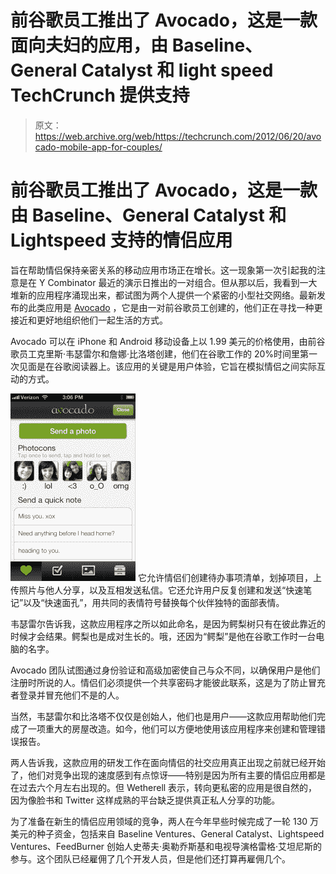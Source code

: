 # 前谷歌员工推出了 Avocado，这是一款面向夫妇的应用，由 Baseline、General Catalyst 和 light speed TechCrunch 提供支持

> 原文：<https://web.archive.org/web/https://techcrunch.com/2012/06/20/avocado-mobile-app-for-couples/>

# 前谷歌员工推出了 Avocado，这是一款由 Baseline、General Catalyst 和 Lightspeed 支持的情侣应用

旨在帮助情侣保持亲密关系的移动应用市场正在增长。这一现象第一次引起我的注意是在 Y Combinator 最近的演示日推出的一对组合。但从那以后，我看到一大堆新的应用程序涌现出来，都试图为两个人提供一个紧密的小型社交网络。最新发布的此类应用是 [Avocado](https://web.archive.org/web/20221202063652/https://avocado.io/) ，它是由一对前谷歌员工创建的，他们正在寻找一种更接近和更好地组织他们一起生活的方式。

Avocado 可以在 iPhone 和 Android 移动设备上以 1.99 美元的价格使用，由前谷歌员工克里斯·韦瑟雷尔和詹娜·比洛塔创建，他们在谷歌工作的 20%时间里第一次见面是在谷歌阅读器上。该应用的关键是用户体验，它旨在模拟情侣之间实际互动的方式。

[![](img/b49d18e847bcb2f8050f16f69831b308.png "4\. Sending quick things")](https://web.archive.org/web/20221202063652/https://beta.techcrunch.com/?attachment_id=574717) 它允许情侣们创建待办事项清单，划掉项目，上传照片与他人分享，以及互相发送私信。它还允许用户反复创建和发送“快速笔记”以及“快速面孔”，用共同的表情符号替换每个伙伴独特的面部表情。

韦瑟雷尔告诉我，这款应用程序之所以如此命名，是因为鳄梨树只有在彼此靠近的时候才会结果。鳄梨也是成对生长的。哦，还因为“鳄梨”是他在谷歌工作时一台电脑的名字。

Avocado 团队试图通过身份验证和高级加密使自己与众不同，以确保用户是他们注册时所说的人。情侣们必须提供一个共享密码才能彼此联系，这是为了防止冒充者登录并冒充他们不是的人。

当然，韦瑟雷尔和比洛塔不仅仅是创始人，他们也是用户——这款应用帮助他们完成了一项重大的房屋改造。如今，他们可以方便地使用该应用程序来创建和管理错误报告。

两人告诉我，这款应用的研发工作在面向情侣的社交应用真正出现之前就已经开始了，他们对竞争出现的速度感到有点惊讶——特别是因为所有主要的情侣应用都是在过去六个月左右出现的。但 Wetherell 表示，转向更私密的应用是很自然的，因为像脸书和 Twitter 这样成熟的平台缺乏提供真正私人分享的功能。

为了准备在新生的情侣应用领域的竞争，两人在今年早些时候完成了一轮 130 万美元的种子资金，包括来自 Baseline Ventures、General Catalyst、Lightspeed Ventures、FeedBurner 创始人史蒂夫·奥勒乔斯基和电视导演格雷格·艾坦尼斯的参与。这个团队已经雇佣了几个开发人员，但是他们还打算再雇佣几个。